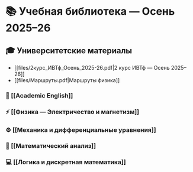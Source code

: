 # 📚 Учебная библиотека — Осень 2025–26

## 🎓 Университетские материалы
- [[files/2курс_ИВТф_Осень_2025-26.pdf|2 курс ИВТф — Осень 2025–26]]
- [[files/Маршруты.pdf|Маршруты физика]]
### 📖 [[Academic English]]
### ⚡ [[Физика — Электричество и магнетизм]]
### ⚙️ [[Механика и дифференциальные уравнения]]

### 📘 [[Математический анализ]]

### 💻 [[Логика и дискретная математика]]
